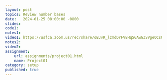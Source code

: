 ```yaml
---
layout: post
topics: Review number bases
date:   2024-01-25 08:00:00 -0800
slides: 
code1: 
notes1: 
video1: https://usfca.zoom.us/rec/share/oBJvR_lzmdDYFV8HqSGAwG3SVgeOCsOOiRfFI2jUX7jvpn6A6JZfNFBRvUlKdrsc.2tHyJINv88yvvUX4
notes2: 
video2: 
assignment:
    url: assignments/project01.html
    name: Project01
category: setup
published: true
---
```



